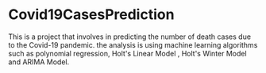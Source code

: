 # Covid19CasesPrediction
This is a project that involves in predicting the number of death cases due to the Covid-19 pandemic. the analysis is using machine learning algorithms such as polynomial regression, Holt's Linear Model , Holt's Winter Model and ARIMA Model.
